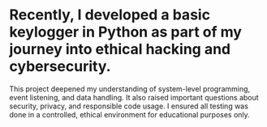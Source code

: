# Recently, I developed a basic keylogger in Python as part of my journey into ethical hacking and cybersecurity.
This project deepened my understanding of system-level programming, event listening, and data handling.
It also raised important questions about security, privacy, and responsible code usage.
I ensured all testing was done in a controlled, ethical environment for educational purposes only.
